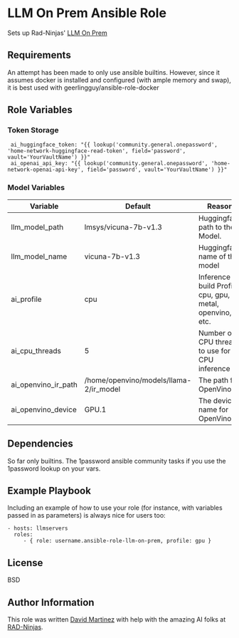 LLM On Prem Ansible Role
=========

Sets up Rad-Ninjas' [LLM On Prem](https://github.com/RAD-Ninjas/llm-on-prem)

Requirements
------------

An attempt has been made to only use ansible builtins. However, since it assumes docker is installed and configured (with ample memory and swap), it is best used with geerlingguy/ansible-role-docker

Role Variables
--------------

### Token Storage

     ai_huggingface_token: "{{ lookup('community.general.onepassword', 'home-network-huggingface-read-token', field='password', vault='YourVaultName') }}"
     ai_openai_api_key: "{{ lookup('community.general.onepassword', 'home-network-openai-api-key', field='password', vault='YourVaultName') }}"

### Model Variables

| Variable | Default | Reason |
|---|---|---|
| llm_model_path | lmsys/vicuna-7b-v1.3 | Huggingface path to the Model.
| llm_model_name | vicuna-7b-v1.3 | Huggingface name of the model
| ai_profile | cpu | Inference build Profile. cpu, gpu, metal, openvino, etc.
|  ai_cpu_threads | 5 |  Number of CPU threads to use for CPU inference
| ai_openvino_ir_path | /home/openvino/models/llama-2/ir_model | The path for OpenVino IR
| ai_openvino_device | GPU.1 | The device name for OpenVino

Dependencies
------------

So far only builtins. The 1password ansible community tasks if you use the 1password lookup on your vars.

Example Playbook
----------------

Including an example of how to use your role (for instance, with variables passed in as parameters) is always nice for users too:

    - hosts: llmservers
      roles:
         - { role: username.ansible-role-llm-on-prem, profile: gpu }

License
-------

BSD

Author Information
------------------

This role was written [David Martinez](https://github.com/hackerdude) with help with the amazing AI folks at [RAD-Ninjas](https://github.com/RAD-Ninjas).
